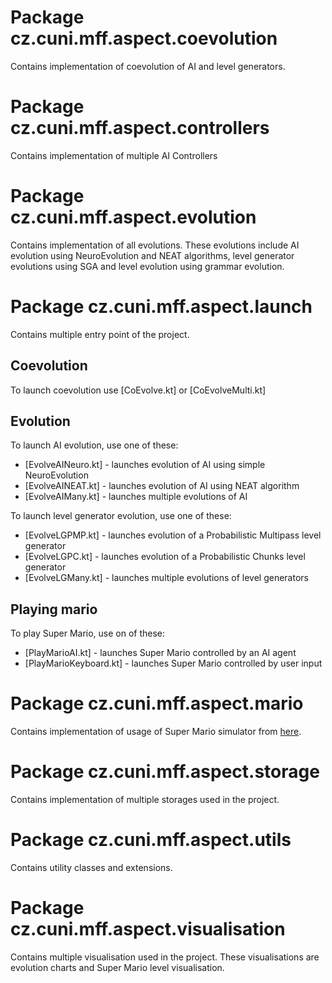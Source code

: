 # Package cz.cuni.mff.aspect.coevolution

Contains implementation of coevolution of AI and level generators.


# Package cz.cuni.mff.aspect.controllers

Contains implementation of multiple AI Controllers


# Package cz.cuni.mff.aspect.evolution

Contains implementation of all evolutions. These evolutions include AI evolution using NeuroEvolution and NEAT algorithms, level generator evolutions using SGA and level evolution using grammar evolution.


# Package cz.cuni.mff.aspect.launch

Contains multiple entry point of the project.

## Coevolution

To launch coevolution use [CoEvolve.kt] or [CoEvolveMulti.kt]

## Evolution

To launch AI evolution, use one of these:
 * [EvolveAINeuro.kt] - launches evolution of AI using simple NeuroEvolution
 * [EvolveAINEAT.kt] - launches evolution of AI using NEAT algorithm
 * [EvolveAIMany.kt] - launches multiple evolutions of AI
 
To launch level generator evolution, use one of these:
 * [EvolveLGPMP.kt] - launches evolution of a Probabilistic Multipass level generator
 * [EvolveLGPC.kt] - launches evolution of a Probabilistic Chunks level generator
 * [EvolveLGMany.kt] - launches multiple evolutions of level generators
 
## Playing mario

To play Super Mario, use on of these:
 * [PlayMarioAI.kt] - launches Super Mario controlled by an AI agent
 * [PlayMarioKeyboard.kt] - launches Super Mario controlled by user input


# Package cz.cuni.mff.aspect.mario

Contains implementation of usage of Super Mario simulator from [here](https://code.google.com/archive/p/marioai/).
 
 
# Package cz.cuni.mff.aspect.storage

Contains implementation of multiple storages used in the project.


# Package cz.cuni.mff.aspect.utils

Contains utility classes and extensions.


# Package cz.cuni.mff.aspect.visualisation

Contains multiple visualisation used in the project. These visualisations are evolution charts and Super Mario level visualisation.
